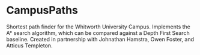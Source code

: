 # CampusPaths
Shortest path finder for the Whitworth University Campus.  Implements the A* search algorithm, which can be compared against a Depth First Search baseline.  Created in partnership with Johnathan Hamstra, Owen Foster, and Atticus Templeton.
